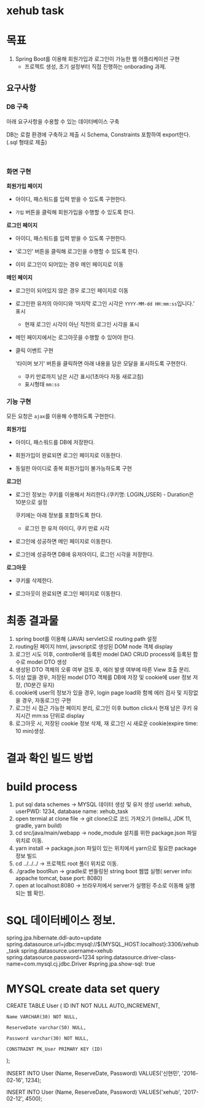 # xehub task

# 목표
1. Spring Boot를 이용해 회원가입과 로그인이 가능한 웹 어플리케이션 구현
	* 프로젝트 생성, 초기 설정부터 직접 진행하는 onborading 과제.
	
## 요구사항

### DB 구축

아래 요구사항을 수용할 수 있는 데이터베이스 구축

DB는 로컬 환경에 구축하고 제출 시 Schema, Constraints 포함하여 export한다.(.sql 형태로 제출)

<br>

### 화면 구현

**회원가입 페이지**

- 아이디, 패스워드를 입력 받을 수 있도록 구현한다.

- `가입` 버튼을 클릭해 회원가입을 수행할 수 있도록 한다.

**로그인 페이지**

- 아이디, 패스워드를 입력 받을 수 있도록 구현한다.

- ‘로그인’ 버튼을 클릭해 로그인을 수행할 수 있도록 한다.

- 이미 로그인이 되어있는 경우 메인 페이지로 이동

**메인 페이지**

- 로그인이 되어있지 않은 경우 로그인 페이지로 이동

- 로그인한 유저의 아이디와 ‘마지막 로그인 시각은 `YYYY-MM-dd HH:mm:ss`입니다.’ 표시
    - 현재 로그인 시각이 아닌 직전의 로그인 시각을 표시

- 메인 페이지에서는 로그아웃을 수행할 수 있어야 한다.

- 클릭 이벤트 구현

    '타이머 보기' 버튼을 클릭하면 아래 내용을 담은 모달을 표시하도록 구현한다.
    - 쿠키 만료까지 남은 시간 표시(1초마다 자동 새로고침)
    - 표시형태 `mm:ss`



### 기능 구현

모든 요청은 `ajax`를 이용해 수행하도록 구현한다.

**회원가입**

- 아이디, 패스워드를 DB에 저장한다.

- 회원가입이 완료되면 로그인 페이지로 이동한다.

- 동일한 아이디로 중복 회원가입이 불가능하도록 구현

**로그인**

- 로그인 정보는 쿠키를 이용해서 처리한다.(쿠키명: LOGIN_USER) - Duration은 10분으로 설정

    쿠키에는 아래 정보를 포함하도록 한다.
    - 로그인 한 유저 아이디, 쿠키 만료 시각

- 로그인에 성공하면 메인 페이지로 이동한다.

- 로그인에 성공하면 DB에 유저아이디, 로그인 시각을 저장한다.


**로그아웃**

- 쿠키를 삭제한다.

- 로그아웃이 완료되면 로그인 페이지로 이동한다.

# 최종 결과물 
1. spring boot를 이용해 (JAVA) servlet으로 routing path 설정
2. routing된 페이지 html, javscript로 생성된 DOM node 객체 display
3. 로그인 시도 이후, controller에 등록된 model DAO CRUD process에 등록된 함수로 model DTO 생성
4. 생성된 DTO 객체의 오류 여부 검토 후, 에러 발생 여부에 따른 View 호출 분리.
5. 이상 없을 경우, 저장된 model DTO 객체를 DB에 저장 및 cookie에 user 정보 저장, (10분간 유지)
6. cookie에 user의 정보가 있을 경우, login page load와 함께 에러 검사 및 지장없을 경우, 자동로그인 구현
7. 로그인 시 접근 가능한 페이지 분리, 로그인 이후 button click시 현재 남은 쿠키 유지시간 mm:ss 단위로 display
8. 로그아웃 시, 저장된 cookie 정보 삭제, 재 로그인 시 새로운 cookie(expire time: 10 min)생성.

# 결과 확인 빌드 방법
# build process
  1. put sql data schemes		-> MYSQL 데이터 생성 및 유저 생성 userId: xehub, userPWD: 1234, database name: xehub_task
  2. open termial at clone file		-> git clone으로 코드 가져오기 (IntelliJ, JDK 11, gradle, yarn build) 
  3. cd src/java/main/webapp		-> node_module 설치를 위한 package.json 파일 위치로 이동.
  4. yarn install			-> package.json 파일이 있는 위치에서 yarn으로 필요한 package 정보 빌드
  5. cd ../../../ 			-> 프로젝트 root 폴더 위치로 이동.
  6. ./gradle bootRun			-> gradle로 번들링된 string boot 웹앱 실행( server info: appache tomcat, base port: 8080)
  7. open at localhost:8080		-> 브라우저에서 server가 실행된 주소로 이동해 실행되는 웹 확인.
  
  
# SQL 데이터베이스 정보. 
spring.jpa.hibernate.ddl-auto=update
spring.datasource.url=jdbc:mysql://${MYSQL_HOST:localhost}:3306/xehub_task
spring.datasource.username=xehub
spring.datasource.password=1234
spring.datasource.driver-class-name=com.mysql.cj.jdbc.Driver
#spring.jpa.show-sql: true


# MYSQL create data set query
CREATE TABLE User
(
    ID INT NOT NULL AUTO_INCREMENT,

    Name VARCHAR(30) NOT NULL,

    ReserveDate varchar(50) NULL,

    Password varchar(30) NOT NULL,

	CONSTRAINT PK_User PRIMARY KEY (ID)
);

INSERT INTO User (Name, ReserveDate, Password)
VALUES('신현민', '2016-02-16', 1234);

INSERT INTO User (Name, ReserveDate, Password)
VALUES('xehub', '2017-02-12', 4500);

